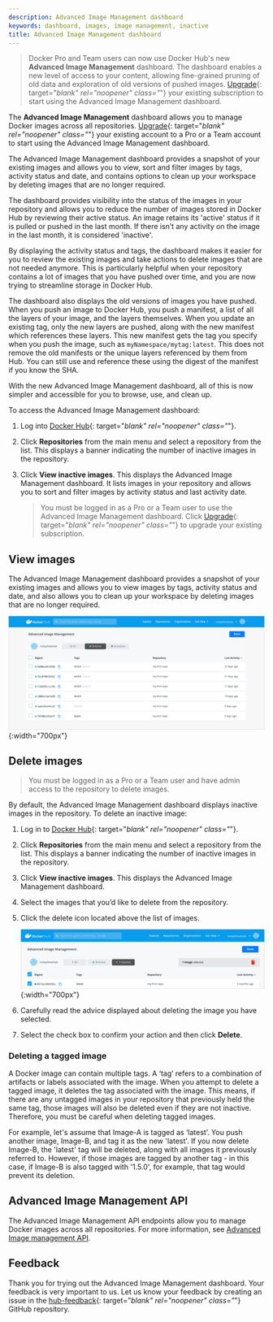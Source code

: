 ```yaml
---
description: Advanced Image Management dashboard
keywords: dashboard, images, image management, inactive
title: Advanced Image Management dashboard
---
```


> Docker Pro and Team users can now use Docker Hub's new **Advanced Image Management** dashboard. The dashboard enables a new level of access to your content, allowing fine-grained pruning of old data and exploration of old versions of pushed images. [Upgrade](https://www.docker.com/pricing?utm_source=docker&utm_medium=webreferral&utm_campaign=docs_driven_upgrade){: target="_blank" rel="noopener" class="_"} your existing subscription to start using the Advanced Image Management dashboard.

The **Advanced Image Management** dashboard allows you to manage Docker images across all repositories. [Upgrade](https://www.docker.com/pricing?utm_source=docker&utm_medium=webreferral&utm_campaign=docs_driven_upgrade){: target="_blank" rel="noopener" class="_"} your existing account to a Pro or a Team account to start using the Advanced Image Management dashboard.

The Advanced Image Management dashboard provides a snapshot of your existing images and allows you to view, sort and filter images by tags, activity status and date, and contains options to clean up your workspace by deleting images that are no longer required.

The dashboard provides visibility into the status of the images in your repository and allows you to reduce the number of images stored in Docker Hub by reviewing their active status. An image retains its 'active' status if it is pulled or pushed in the last month. If there isn’t any activity on the image in the last month, it is considered 'inactive'.

By displaying the activity status and tags, the dashboard makes it easier for you to review the existing images and take actions to delete images that are not needed anymore. This is particularly helpful when your repository contains a lot of images that you have pushed over time, and you are now trying to streamline storage in Docker Hub.

The dashboard also displays the old versions of images you have pushed. When you push an image to Docker Hub, you push a manifest, a list of all the layers of your image, and the layers themselves. When you update an existing tag, only the new layers are pushed, along with the new manifest which references these layers. This new manifest gets the tag you specify when you push the image, such as `myNamespace/mytag:latest`. This does not remove the old manifests or the unique layers referenced by them from Hub. You can still use and reference these using the digest of the manifest if you know the SHA.

With the new Advanced Image Management dashboard, all of this is now simpler and accessible for you to browse, use, and clean up.

To access the  Advanced Image Management dashboard:

1. Log into [Docker Hub](https://hub.docker.com){: target="_blank" rel="noopener" class="_"}.
2. Click **Repositories** from the main menu and select a repository from the list. This displays a banner indicating the number of inactive images in the repository.
3. Click **View inactive images**. This displays the Advanced Image Management dashboard. It lists images in your repository and allows you to sort and filter images by activity status and last activity date.

    > You must be logged in as a Pro or a Team user to use the Advanced Image Management dashboard. Click [Upgrade](https://www.docker.com/pricing?utm_source=docker&utm_medium=webreferral&utm_campaign=docs_driven_upgrade){: target="_blank" rel="noopener" class="_"} to upgrade your existing subscription.

## View images

The Advanced Image Management dashboard provides a snapshot of your existing images and allows you to view images by tags, activity status and date, and also allows you to clean up your workspace by deleting images that are no longer required.

![Advanced image management dashboard](images/image-management-dashboard.png){:width="700px"}

## Delete images

> You must be logged in as a Pro or a Team user and have admin access to the repository to delete images.

By default, the Advanced Image Management dashboard displays inactive images in the repository. To delete an inactive image:

1. Log in to [Docker Hub](https://hub.docker.com){: target="_blank" rel="noopener" class="_"}.
2. Click **Repositories** from the main menu and select a repository from the list. This displays a banner indicating the number of inactive images in the repository.
3. Click **View inactive images**. This displays the Advanced Image Management dashboard.
4. Select the images that you’d like to delete from the repository.
5. Click the delete icon located above the list of images.

    ![Advanced image management dashboard](images/dashboard-delete-image.png){:width="700px"}

6. Carefully read the advice displayed about deleting the image you have selected.
7. Select the check box to confirm your action and then click **Delete**.

### Deleting a tagged image

A Docker image can contain multiple tags. A ‘tag’ refers to a combination of artifacts or labels associated with the image. When you attempt to delete a tagged image, it deletes the tag associated with the image. This means, if there are any untagged images in your repository that previously held the same tag, those images will also be deleted even if they are not inactive. Therefore, you must be careful when deleting tagged images.

For example, let's assume that Image-A is tagged as ‘latest’. You push another image, Image-B, and tag it as the new 'latest'. If you now delete Image-B, the 'latest' tag will be deleted, along with all images it previously referred to. However, if those images are tagged by another tag - in this case, if Image-B is also tagged with '1.5.0', for example, that tag would prevent its deletion.

## Advanced Image Management API

The Advanced Image Management API endpoints allow you to manage Docker images across all repositories. For more information, see [Advanced Image management API](../api/latest/).

## Feedback

Thank you for trying out the Advanced Image Management dashboard. Your feedback is very important to us. Let us know your feedback by creating an issue in the [hub-feedback](https://github.com/docker/hub-feedback/issues){: target="_blank" rel="noopener" class="_"} GitHub repository.
